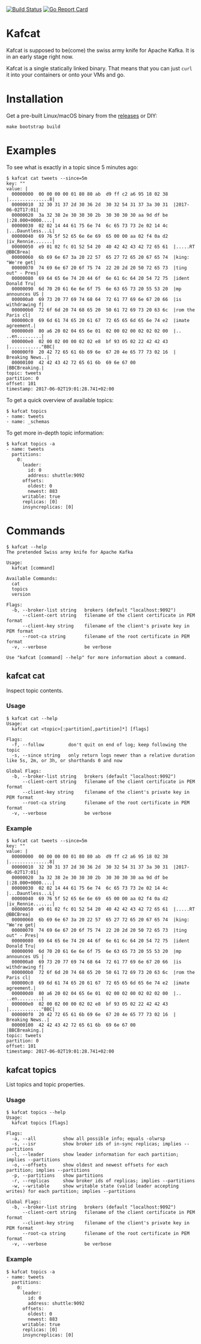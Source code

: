[![Build Status](https://travis-ci.org/rollulus/kafcat.svg?branch=master)](https://travis-ci.org/rollulus/kafcat)
[![Go Report Card](https://goreportcard.com/badge/github.com/rollulus/kafcat)](https://goreportcard.com/report/github.com/rollulus/kafcat)

# Kafcat

Kafcat is supposed to be(come) the swiss army knife for Apache Kafka. It is in an early stage right now.

Kafcat is a single statically linked binary. That means that you can just `curl` it into your containers or onto your VMs and go.

# Installation

Get a pre-built Linux/macOS binary from the [releases](https://github.com/rollulus/kafcat/releases) or DIY:

    make bootstrap build

# Examples

To see what is exactly in a topic since 5 minutes ago:

    $ kafcat cat tweets --since=5m
    key: ""
    value: |
      00000000  00 00 00 00 01 80 80 ab  d9 ff c2 a6 95 18 02 38  |...............8|
      00000010  32 30 31 37 2d 30 36 2d  30 32 54 31 37 3a 30 31  |2017-06-02T17:01|
      00000020  3a 32 38 2e 30 30 30 2b  30 30 30 30 aa 9d df be  |:28.000+0000....|
      00000030  02 02 14 44 61 75 6e 74  6c 65 73 73 2e 02 14 4c  |...Dauntless...L|
      00000040  69 76 5f 52 65 6e 6e 69  65 00 00 aa 02 f4 0a d2  |iv_Rennie.......|
      00000050  e9 01 02 fc 01 52 54 20  40 42 42 43 42 72 65 61  |.....RT @BBCBrea|
      00000060  6b 69 6e 67 3a 20 22 57  65 27 72 65 20 67 65 74  |king: "We're get|
      00000070  74 69 6e 67 20 6f 75 74  22 20 2d 20 50 72 65 73  |ting out" - Pres|
      00000080  69 64 65 6e 74 20 44 6f  6e 61 6c 64 20 54 72 75  |ident Donald Tru|
      00000090  6d 70 20 61 6e 6e 6f 75  6e 63 65 73 20 55 53 20  |mp announces US |
      000000a0  69 73 20 77 69 74 68 64  72 61 77 69 6e 67 20 66  |is withdrawing f|
      000000b0  72 6f 6d 20 74 68 65 20  50 61 72 69 73 20 63 6c  |rom the Paris cl|
      000000c0  69 6d 61 74 65 20 61 67  72 65 65 6d 65 6e 74 e2  |imate agreement.|
      000000d0  80 a6 20 02 04 65 6e 01  02 00 02 00 02 02 02 00  |.. ..en.........|
      000000e0  02 00 02 00 00 02 02 e8  bf 93 05 02 22 42 42 43  |............"BBC|
      000000f0  20 42 72 65 61 6b 69 6e  67 20 4e 65 77 73 02 16  | Breaking News..|
      00000100  42 42 43 42 72 65 61 6b  69 6e 67 00              |BBCBreaking.|
    topic: tweets
    partition: 0
    offset: 101
    timestamp: 2017-06-02T19:01:28.741+02:00

To get a quick overview of available topics:

    $ kafcat topics
    - name: tweets
    - name: _schemas

To get more in-depth topic information:

    $ kafcat topics -a
    - name: tweets
      partitions:
        0:
          leader:
            id: 0
            address: shuttle:9092
          offsets:
            oldest: 0
            newest: 883
          writable: true
          replicas: [0]
          insyncreplicas: [0]

# Commands

    $ kafcat --help
    The pretended Swiss army knife for Apache Kafka

    Usage:
      kafcat [command]

    Available Commands:
      cat
      topics
      version

    Flags:
      -b, --broker-list string   brokers (default "localhost:9092")
          --client-cert string   filename of the client certificate in PEM format
          --client-key string    filename of the client's private key in PEM format
          --root-ca string       filename of the root certificate in PEM format
      -v, --verbose              be verbose

    Use "kafcat [command] --help" for more information about a command.


## kafcat cat

Inspect topic contents.

### Usage

    $ kafcat cat --help
    Usage:
      kafcat cat <topic>[:partition[,partition]*] [flags]

    Flags:
      -f, --follow         don't quit on end of log; keep following the topic
      -s, --since string   only return logs newer than a relative duration like 5s, 2m, or 3h, or shorthands 0 and now

    Global Flags:
      -b, --broker-list string   brokers (default "localhost:9092")
          --client-cert string   filename of the client certificate in PEM format
          --client-key string    filename of the client's private key in PEM format
          --root-ca string       filename of the root certificate in PEM format
      -v, --verbose              be verbose

### Example

    $ kafcat cat tweets --since=5m
    key: ""
    value: |
      00000000  00 00 00 00 01 80 80 ab  d9 ff c2 a6 95 18 02 38  |...............8|
      00000010  32 30 31 37 2d 30 36 2d  30 32 54 31 37 3a 30 31  |2017-06-02T17:01|
      00000020  3a 32 38 2e 30 30 30 2b  30 30 30 30 aa 9d df be  |:28.000+0000....|
      00000030  02 02 14 44 61 75 6e 74  6c 65 73 73 2e 02 14 4c  |...Dauntless...L|
      00000040  69 76 5f 52 65 6e 6e 69  65 00 00 aa 02 f4 0a d2  |iv_Rennie.......|
      00000050  e9 01 02 fc 01 52 54 20  40 42 42 43 42 72 65 61  |.....RT @BBCBrea|
      00000060  6b 69 6e 67 3a 20 22 57  65 27 72 65 20 67 65 74  |king: "We're get|
      00000070  74 69 6e 67 20 6f 75 74  22 20 2d 20 50 72 65 73  |ting out" - Pres|
      00000080  69 64 65 6e 74 20 44 6f  6e 61 6c 64 20 54 72 75  |ident Donald Tru|
      00000090  6d 70 20 61 6e 6e 6f 75  6e 63 65 73 20 55 53 20  |mp announces US |
      000000a0  69 73 20 77 69 74 68 64  72 61 77 69 6e 67 20 66  |is withdrawing f|
      000000b0  72 6f 6d 20 74 68 65 20  50 61 72 69 73 20 63 6c  |rom the Paris cl|
      000000c0  69 6d 61 74 65 20 61 67  72 65 65 6d 65 6e 74 e2  |imate agreement.|
      000000d0  80 a6 20 02 04 65 6e 01  02 00 02 00 02 02 02 00  |.. ..en.........|
      000000e0  02 00 02 00 00 02 02 e8  bf 93 05 02 22 42 42 43  |............"BBC|
      000000f0  20 42 72 65 61 6b 69 6e  67 20 4e 65 77 73 02 16  | Breaking News..|
      00000100  42 42 43 42 72 65 61 6b  69 6e 67 00              |BBCBreaking.|
    topic: tweets
    partition: 0
    offset: 101
    timestamp: 2017-06-02T19:01:28.741+02:00

## kafcat topics

List topics and topic properties.

### Usage

    $ kafcat topics --help
    Usage:
      kafcat topics [flags]

    Flags:
      -a, --all          show all possible info; equals -olwrsp
      -s, --isr          show broker ids of in-sync replicas; implies --partitions
      -l, --leader       show leader information for each partition; implies --partitions
      -o, --offsets      show oldest and newest offsets for each partition; implies --partitions
      -p, --partitions   show partitions
      -r, --replicas     show broker ids of replicas; implies --partitions
      -w, --writable     show writable state (valid leader accepting writes) for each partition; implies --partitions

    Global Flags:
      -b, --broker-list string   brokers (default "localhost:9092")
          --client-cert string   filename of the client certificate in PEM format
          --client-key string    filename of the client's private key in PEM format
          --root-ca string       filename of the root certificate in PEM format
      -v, --verbose              be verbose

### Example

    $ kafcat topics -a
    - name: tweets
      partitions:
        0:
          leader:
            id: 0
            address: shuttle:9092
          offsets:
            oldest: 0
            newest: 883
          writable: true
          replicas: [0]
          insyncreplicas: [0]
